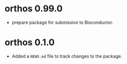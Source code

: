 # orthos 0.99.0

* prepare package for submission to Bioconductor.

# orthos 0.1.0

* Added a `NEWS.md` file to track changes to the package.
